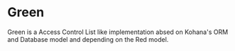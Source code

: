 # Green

Green is a Access Control List like implementation absed on Kohana's ORM and Database model and depending on the Red model.